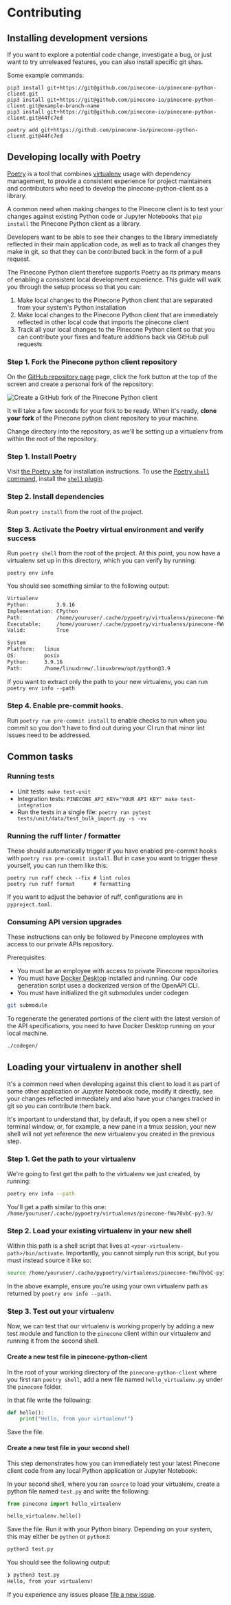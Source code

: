 # Contributing

## Installing development versions

If you want to explore a potential code change, investigate
a bug, or just want to try unreleased features, you can also install
specific git shas.

Some example commands:

```shell
pip3 install git+https://git@github.com/pinecone-io/pinecone-python-client.git
pip3 install git+https://git@github.com/pinecone-io/pinecone-python-client.git@example-branch-name
pip3 install git+https://git@github.com/pinecone-io/pinecone-python-client.git@44fc7ed

poetry add git+https://github.com/pinecone-io/pinecone-python-client.git@44fc7ed
```


## Developing locally with Poetry

[Poetry](https://python-poetry.org/) is a tool that combines [virtualenv](https://virtualenv.pypa.io/en/latest/) usage with dependency management, to provide a consistent experience for project maintainers and contributors who need to develop the pinecone-python-client
as a library.

A common need when making changes to the Pinecone client is to test your changes against existing Python code or Jupyter Notebooks that `pip install` the Pinecone Python client as a library.

Developers want to be able to see their changes to the library immediately reflected in their main application code, as well as to track all changes they make in git, so that they can be contributed back in the form of a pull request.

The Pinecone Python client therefore supports Poetry as its primary means of enabling a consistent local development experience. This guide will walk you through the setup process so that you can:
1. Make local changes to the Pinecone Python client that are separated from your system's Python installation
2. Make local changes to the Pinecone Python client that are immediately reflected in other local code that imports the pinecone client
3. Track all your local changes to the Pinecone Python client so that you can contribute your fixes and feature additions back via GitHub pull requests

### Step 1. Fork the Pinecone python client repository

On the [GitHub repository page](https://github.com/pinecone-io/pinecone-python-client) page, click the fork button at the top of the screen and create a personal fork of the repository:

![Create a GitHub fork of the Pinecone Python client](./pdoc/pinecone-python-client-fork.png)

It will take a few seconds for your fork to be ready. When it's ready, **clone your fork** of the Pinecone python client repository to your machine.

Change directory into the repository, as we'll be setting up a virtualenv from within the root of the repository.

### Step 1. Install Poetry

Visit [the Poetry site](https://python-poetry.org/) for installation instructions.
To use the [Poetry `shell` command](https://python-poetry.org/docs/cli#shell), install the [`shell` plugin](https://github.com/python-poetry/poetry-plugin-shell).

### Step 2. Install dependencies

Run `poetry install` from the root of the project.

### Step 3. Activate the Poetry virtual environment and verify success

Run `poetry shell` from the root of the project. At this point, you now have a virtualenv set up in this directory, which you can verify by running:

`poetry env info`

You should see something similar to the following output:

```bash
Virtualenv
Python:         3.9.16
Implementation: CPython
Path:           /home/youruser/.cache/pypoetry/virtualenvs/pinecone-fWu70vbC-py3.9
Executable:     /home/youruser/.cache/pypoetry/virtualenvs/pinecone-fWu70vbC-py3.9/bin/python
Valid:          True

System
Platform:   linux
OS:         posix
Python:     3.9.16
Path:       /home/linuxbrew/.linuxbrew/opt/python@3.9
```
If you want to extract only the path to your new virtualenv, you can run `poetry env info --path`

### Step 4. Enable pre-commit hooks.

Run `poetry run pre-commit install` to enable checks to run when you commit so you don't have to find out during your CI run that minor lint issues need to be addressed.

## Common tasks

### Running tests

- Unit tests: `make test-unit`
- Integration tests: `PINECONE_API_KEY="YOUR API KEY" make test-integration`
- Run the tests in a single file: `poetry run pytest tests/unit/data/test_bulk_import.py -s -vv`

### Running the ruff linter / formatter

These should automatically trigger if you have enabled pre-commit hooks with `poetry run pre-commit install`. But in case you want to trigger these yourself, you can run them like this:

```
poetry run ruff check --fix # lint rules
poetry run ruff format      # formatting
```

If you want to adjust the behavior of ruff, configurations are in `pyproject.toml`.


### Consuming API version upgrades

These instructions can only be followed by Pinecone employees with access to our private APIs repository.

Prerequisites:
- You must be an employee with access to private Pinecone repositories
- You must have [Docker Desktop](https://www.docker.com/products/docker-desktop/) installed and running. Our code generation script uses a dockerized version of the OpenAPI CLI.
- You must have initialized the git submodules under codegen

```sh
git submodule
```

To regenerate the generated portions of the client with the latest version of the API specifications, you need to have Docker Desktop running on your local machine.

```sh
./codegen/
```


## Loading your virtualenv in another shell

It's a common need when developing against this client to load it as part of some other application or Jupyter Notebook code, modify
it directly, see your changes reflected immediately and also have your changes tracked in git so you can contribute them back.

It's important to understand that, by default, if you open a new shell or terminal window, or, for example, a new pane in a tmux session,
your new shell will not yet reference the new virtualenv you created in the previous step.

### Step 1. Get the path to your virtualenv

We're going to first get the path to the virtualenv we just created, by running:

```bash
poetry env info --path
```

You'll get a path similar to this one:  `/home/youruser/.cache/pypoetry/virtualenvs/pinecone-fWu70vbC-py3.9/`

### Step 2. Load your existing virtualenv in your new shell

Within this path is a shell script that lives at `<your-virtualenv-path>/bin/activate`. Importantly, you cannot simply run this script, but you
must instead source it like so:

```bash
source /home/youruser/.cache/pypoetry/virtualenvs/pinecone-fWu70vbC-py3.9/bin/activate
```
In the above example, ensure you're using your own virtualenv path as returned by `poetry env info --path`.

### Step 3. Test out your virtualenv

Now, we can test that our virtualenv is working properly by adding a new test module and function to the `pinecone` client within our virtualenv
and running it from the second shell.

#### Create a new test file in pinecone-python-client
In the root of your working directory of the `pinecone-python-client` where you first ran `poetry shell`, add a new file named `hello_virtualenv.py` under the `pinecone` folder.

In that file write the following:

```python
def hello():
    print("Hello, from your virtualenv!")
```
Save the file.

#### Create a new test file in your second shell
This step demonstrates how you can immediately test your latest Pinecone client code from any local Python application or Jupyter Notebook:

In your second shell, where you ran `source` to load your virtualenv, create a python file named `test.py` and write the following:

```python
from pinecone import hello_virtualenv

hello_virtualenv.hello()
```

Save the file. Run it with your Python binary. Depending on your system, this may either be `python` or `python3`:

```bash
python3 test.py
```

You should see the following output:

```bash
❯ python3 test.py
Hello, from your virtualenv!
```

If you experience any issues please [file a new issue](https://github.com/pinecone-io/pinecone-python-client/issues/new).
